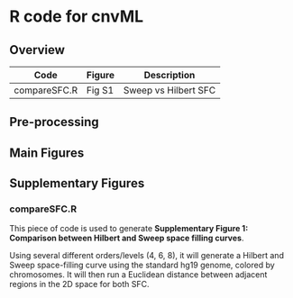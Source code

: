 # R code for cnvML
## Overview

| Code | Figure | Description |
|------|------|------|
| compareSFC.R | Fig S1 | Sweep vs Hilbert SFC |

## Pre-processing

## Main Figures

## Supplementary Figures
### compareSFC.R 
This piece of code is used to generate **Supplementary Figure 1: Comparison between Hilbert and Sweep space filling curves**.

Using several different orders/levels (4, 6, 8), it will generate a Hilbert and Sweep space-filling curve using the standard hg19 genome, colored by chromosomes. It will then run a Euclidean distance between adjacent regions in the 2D space for both SFC.

